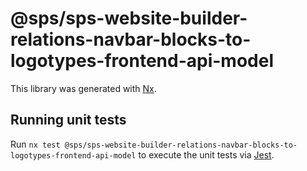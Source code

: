 # @sps/sps-website-builder-relations-navbar-blocks-to-logotypes-frontend-api-model

This library was generated with [Nx](https://nx.dev).

## Running unit tests

Run `nx test @sps/sps-website-builder-relations-navbar-blocks-to-logotypes-frontend-api-model` to execute the unit tests via [Jest](https://jestjs.io).
